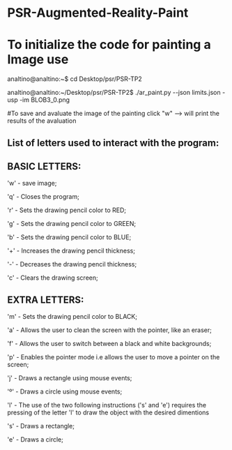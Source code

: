 # PSR-Augmented-Reality-Paint
# To initialize the code for painting a Image use

analtino@analtino:~$ cd Desktop/psr/PSR-TP2

analtino@analtino:~/Desktop/psr/PSR-TP2$ ./ar_paint.py --json limits.json -usp -im BLOB3_0.png

#To save and avaluate the image of the painting 
click "w" --> will print the results of the avaluation

List of letters used to interact with the program:
-
BASIC LETTERS:
-
'w' - save image;

'q' - Closes the program;

'r' - Sets the drawing pencil color to RED;

'g' - Sets the drawing pencil color to GREEN;

'b' - Sets the drawing pencil color to BLUE;

'+' - Increases the drawing pencil thickness;

'-' - Decreases the drawing pencil thickness;

'c' - Clears the drawing screen;

EXTRA LETTERS:
-

'm' - Sets the drawing pencil color to BLACK;

'a' - Allows the user to clean the screen with the pointer, like an eraser;

'f' - Allows the user to switch between a black and white backgrounds;

'p' - Enables the pointer mode i.e allows the user to move a pointer on the screen;

'j' - Draws a rectangle using mouse events;

'º' - Draws a circle using mouse events;

'l' - The use of the two following instructions ('s' and 'e') requires the pressing of the letter 'l' to draw the object with the desired dimentions

's' - Draws a rectangle;

'e' - Draws a circle;
















